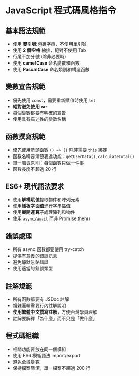 # JavaScript 程式碼風格指令

## 基本語法規範
- 使用 **雙引號** 包裹字串，不使用單引號
- 使用 **2 個空格** 縮排，絕對不使用 Tab
- 行尾不加分號 (除非必要時)
- 使用 **camelCase** 命名變數和函數
- 使用 **PascalCase** 命名類別和構造函數

## 變數宣告規範
- 優先使用 `const`，需要重新賦值時使用 `let`
- **絕對避免使用 `var`**
- 每個變數都要有明確的宣告
- 使用具有描述性的變數名稱

## 函數撰寫規範
- 優先使用箭頭函數 `() => {}` 除非需要 `this` 綁定
- 函數名稱要清楚表達功能：`getUserData()`, `calculateTotal()`
- 單一職責原則：每個函數只做一件事
- 函數長度不超過 20 行

## ES6+ 現代語法要求
- 使用**解構賦值**提取物件和陣列元素
- 使用**樣板字面值**進行字串插值
- 使用**展開運算子**處理陣列和物件
- 使用 `async/await` 而非 Promise.then()

## 錯誤處理
- 所有 async 函數都要使用 try-catch
- 提供有意義的錯誤訊息
- 避免靜默忽略錯誤
- 使用適當的錯誤類型

## 註解規範
- 所有函數都要有 JSDoc 註解
- 複雜邏輯需要行內註解說明
- **使用繁體中文撰寫註解**，方便台灣學員理解
- 註解要解釋「為什麼」而不只是「做什麼」

## 程式碼組織
- 相關功能要放在同一個模組
- 使用 ES6 模組語法 import/export
- 避免全域變數
- 保持檔案簡潔，單一檔案不超過 200 行